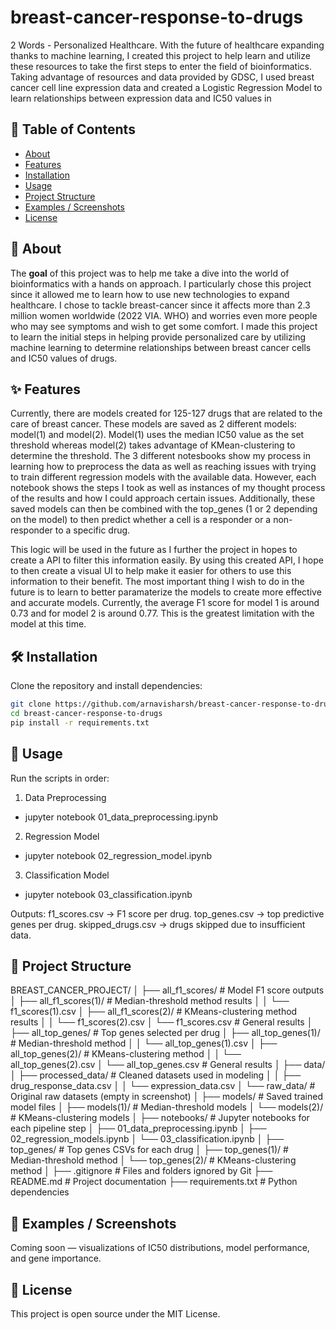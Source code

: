 # breast-cancer-response-to-drugs

2 Words - Personalized Healthcare. With the future of healthcare expanding thanks to machine learning, I created this project to help learn and utilize these resources to take the first steps to enter the field of bioinformatics. Taking advantage of resources and data provided by GDSC, I used breast cancer cell line expression data and created a Logistic Regression Model to learn relationships between expression data and IC50 values in 

## 📖 Table of Contents

- [About](#about)
- [Features](#features)
- [Installation](#installation)
- [Usage](#usage)
- [Project Structure](#project-structure)
- [Examples / Screenshots](#examples--screenshots)
- [License](#license)

## 🧠 About

The **goal** of this project was to help me take a dive into the world of bioinformatics with a hands on approach. I particularly chose this project since it allowed me to learn how to use new technologies to expand healthcare. I chose to tackle breast-cancer since it affects more than 2.3 million women worldwide (2022 VIA. WHO) and worries even more people who may see symptoms and wish to get some comfort. I made this project to learn the initial steps in helping provide personalized care by utilizing machine learning to determine relationships between breast cancer cells and IC50 values of drugs.

## ✨ Features

Currently, there are models created for 125-127 drugs that are related to the care of breast cancer. These models are saved as 2 different models: model(1) and model(2). Model(1) uses the median IC50 value as the set threshold whereas model(2) takes advantage of KMean-clustering to determine the threshold. The 3 different notesbooks show my process in learning how to preprocess the data as well as reaching issues with trying to train different regression models with the available data. However, each notebook shows the steps I took as well as instances of my thought process of the results and how I could approach certain issues. Additionally, these saved models can then be combined with the top_genes (1 or 2 depending on the model) to then predict whether a cell is a responder or a non-responder to a specific drug.

This logic will be used in the future as I further the project in hopes to create a API to filter this information easily. By using this created API, I hope to then create a visual UI to help make it easier for others to use this information to their benefit. The most important thing I wish to do in the future is to learn to better paramaterize the models to create more effective and accurate models. Currently, the average F1 score for model 1 is around 0.73 and for model 2 is around 0.77. This is the greatest limitation with the model at this time.

## 🛠️ Installation

Clone the repository and install dependencies:

```bash
git clone https://github.com/arnavisharsh/breast-cancer-response-to-drugs.git
cd breast-cancer-response-to-drugs
pip install -r requirements.txt
```

## 🚀 Usage

Run the scripts in order:

1. Data Preprocessing
- jupyter notebook 01_data_preprocessing.ipynb

2. Regression Model
- jupyter notebook 02_regression_model.ipynb

3. Classification Model
- jupyter notebook 03_classification.ipynb

Outputs:
f1_scores.csv → F1 score per drug.
top_genes.csv → top predictive genes per drug.
skipped_drugs.csv → drugs skipped due to insufficient data.

## 📂 Project Structure

BREAST_CANCER_PROJECT/
│
├── all_f1_scores/                  # Model F1 score outputs
│   ├── all_f1_scores(1)/            # Median-threshold method results
│   │   └── f1_scores(1).csv
│   ├── all_f1_scores(2)/            # KMeans-clustering method results
│   │   └── f1_scores(2).csv
│   └── f1_scores.csv                # General results
│
├── all_top_genes/                   # Top genes selected per drug
│   ├── all_top_genes(1)/            # Median-threshold method
│   │   └── all_top_genes(1).csv
│   ├── all_top_genes(2)/            # KMeans-clustering method
│   │   └── all_top_genes(2).csv
│   └── all_top_genes.csv            # General results
│
├── data/
│   ├── processed_data/              # Cleaned datasets used in modeling
│   │   ├── drug_response_data.csv
│   │   └── expression_data.csv
│   └── raw_data/                     # Original raw datasets (empty in screenshot)
│
├── models/                          # Saved trained model files
│   ├── models(1)/                   # Median-threshold models
│   └── models(2)/                   # KMeans-clustering models
│
├── notebooks/                       # Jupyter notebooks for each pipeline step
│   ├── 01_data_preprocessing.ipynb
│   ├── 02_regression_models.ipynb
│   └── 03_classification.ipynb
│
├── top_genes/                       # Top genes CSVs for each drug
│   ├── top_genes(1)/                # Median-threshold method
│   └── top_genes(2)/                # KMeans-clustering method
│
├── .gitignore                       # Files and folders ignored by Git
├── README.md                        # Project documentation
├── requirements.txt                 # Python dependencies

## 📸 Examples / Screenshots

Coming soon — visualizations of IC50 distributions, model performance, and gene importance.

## 📜 License

This project is open source under the MIT License.